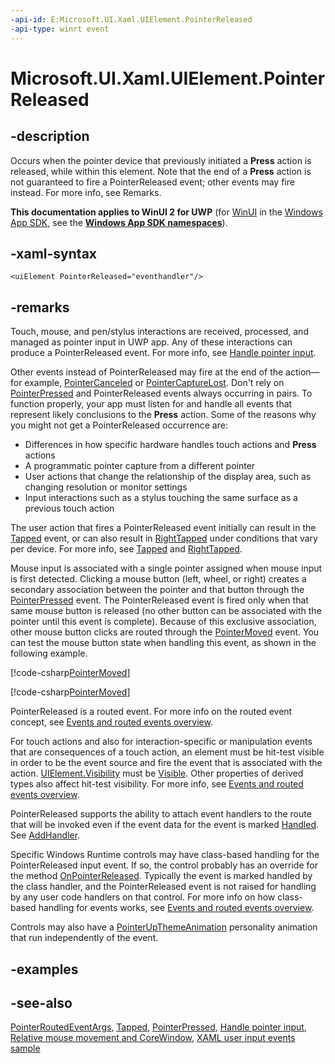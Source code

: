 ```yaml
---
-api-id: E:Microsoft.UI.Xaml.UIElement.PointerReleased
-api-type: winrt event
---
```


<!-- Event syntax
public event Windows.UI.Xaml.Input.PointerEventHandler PointerReleased
-->

# Microsoft.UI.Xaml.UIElement.PointerReleased

## -description

Occurs when the pointer device that previously initiated a **Press** action is released, while within this element. Note that the end of a **Press** action is not guaranteed to fire a PointerReleased event; other events may fire instead. For more info, see Remarks.

**This documentation applies to WinUI 2 for UWP** (for [WinUI](/windows/apps/winui/winui3/) in the [Windows App SDK](/windows/apps/windows-app-sdk/), see the **[Windows App SDK namespaces](/windows/windows-app-sdk/api/winrt/)**).

## -xaml-syntax

```xaml
<uiElement PointerReleased="eventhandler"/>
```

## -remarks

Touch, mouse, and pen/stylus interactions are received, processed, and managed as pointer input in UWP app. Any of these interactions can produce a PointerReleased event. For more info, see [Handle pointer input](/windows/apps/design/input/handle-pointer-input).

Other events instead of PointerReleased may fire at the end of the action— for example, [PointerCanceled](uielement_pointercanceled.md) or [PointerCaptureLost](uielement_pointercapturelost.md). Don't rely on [PointerPressed](uielement_pointerpressed.md) and PointerReleased events always occurring in pairs. To function properly, your app must listen for and handle all events that represent likely conclusions to the **Press** action. Some of the reasons why you might not get a PointerReleased occurrence are:

+ Differences in how specific hardware handles touch actions and **Press** actions
+ A programmatic pointer capture from a different pointer
+ User actions that change the relationship of the display area, such as changing resolution or monitor settings
+ Input interactions such as a stylus touching the same surface as a previous touch action

The user action that fires a PointerReleased event initially can result in the [Tapped](uielement_tapped.md) event, or can also result in [RightTapped](uielement_righttapped.md) under conditions that vary per device. For more info, see [Tapped](uielement_tapped.md) and [RightTapped](uielement_righttapped.md).

Mouse input is associated with a single pointer assigned when mouse input is first detected. Clicking a mouse button (left, wheel, or right) creates a secondary association between the pointer and that button through the [PointerPressed](uielement_pointerpressed.md) event. The PointerReleased event is fired only when that same mouse button is released (no other button can be associated with the pointer until this event is complete). Because of this exclusive association, other mouse button clicks are routed through the [PointerMoved](uielement_pointermoved.md) event. You can test the mouse button state when handling this event, as shown in the following example.

[!code-csharp[PointerMoved](../microsoft.ui.input.inking/code/PointerInput/csharp/MainPage.xaml.cs#SnippetPointerMoved)]

[!code-csharp[PointerMoved](../microsoft.ui.input.inking/code/PointerInput_UWP/csharp/MainPage.xaml.cs#SnippetPointerMoved)]

PointerReleased is a routed event. For more info on the routed event concept, see [Events and routed events overview](/windows/uwp/xaml-platform/events-and-routed-events-overview).

For touch actions and also for interaction-specific or manipulation events that are consequences of a touch action, an element must be hit-test visible in order to be the event source and fire the event that is associated with the action. [UIElement.Visibility](uielement_visibility.md) must be [Visible](visibility.md). Other properties of derived types also affect hit-test visibility. For more info, see [Events and routed events overview](/windows/uwp/xaml-platform/events-and-routed-events-overview).

PointerReleased supports the ability to attach event handlers to the route that will be invoked even if the event data for the event is marked [Handled](../microsoft.ui.xaml.input/pointerroutedeventargs_handled.md). See [AddHandler](uielement_addhandler_1350394113.md).

Specific Windows Runtime controls may have class-based handling for the PointerReleased input event. If so, the control probably has an override for the method [OnPointerReleased](/uwp/api/windows.ui.xaml.controls.control.onpointerreleased(windows.ui.xaml.input.pointerroutedeventargs)). Typically the event is marked handled by the class handler, and the PointerReleased event is not raised for handling by any user code handlers on that control. For more info on how class-based handling for events works, see [Events and routed events overview](/windows/uwp/xaml-platform/events-and-routed-events-overview).

Controls may also have a [PointerUpThemeAnimation](../microsoft.ui.xaml.media.animation/pointerupthemeanimation.md) personality animation that run independently of the event.

## -examples

## -see-also

[PointerRoutedEventArgs](../microsoft.ui.xaml.input/pointerroutedeventargs.md), [Tapped](uielement_tapped.md), [PointerPressed](uielement_pointerpressed.md), [Handle pointer input](/windows/apps/design/input/handle-pointer-input), [Relative mouse movement and CoreWindow](/en-us/windows/uwp/gaming/relative-mouse-movement), [XAML user input events sample](https://github.com/microsoftarchive/msdn-code-gallery-microsoft/tree/master/Official%20Windows%20Platform%20Sample/Input%20XAML%20user%20input%20events%20sample)
